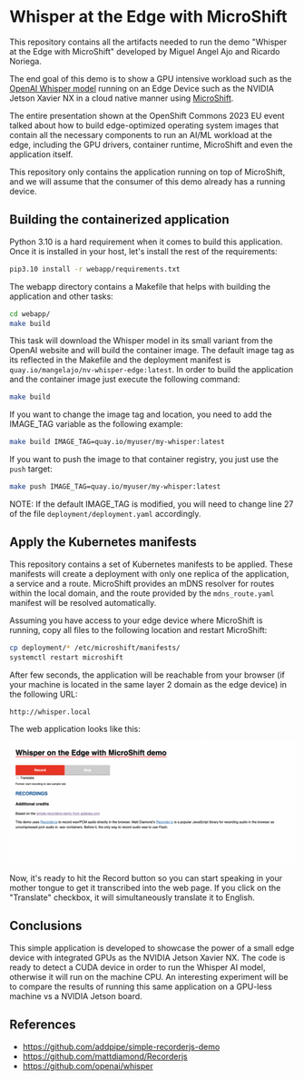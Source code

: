 # Whisper at the Edge with MicroShift

This repository contains all the artifacts needed to run the demo "Whisper at the Edge with MicroShift" developed by Miguel Angel Ajo and Ricardo Noriega.

The end goal of this demo is to show a GPU intensive workload such as the [OpenAI Whisper model](https://openai.com/research/whisper) running on an Edge Device such as the NVIDIA Jetson Xavier NX in a cloud native manner using [MicroShift](https://next.redhat.com/2022/01/19/introducing-microshift/).

The entire presentation shown at the OpenShift Commons 2023 EU event talked about how to build edge-optimized operating system images that contain all the necessary components to run an AI/ML workload at the edge, including the GPU drivers, container runtime, MicroShift and even the application itself.

This repository only contains the application running on top of MicroShift, and we will assume that the consumer of this demo already has a running device.

## Building the containerized application

Python 3.10 is a hard requirement when it comes to build this application. Once it is installed in your host, let's install the rest of the requirements:

```bash
pip3.10 install -r webapp/requirements.txt
```

The webapp directory contains a Makefile that helps with building the application and other tasks:

```bash
cd webapp/
make build
```

This task will download the Whisper model in its small variant from the OpenAI website and will build the container image. The default image tag as its reflected in the Makefile and the deployment manifest is `quay.io/mangelajo/nv-whisper-edge:latest`. In order to build the application and the container image just execute the following command:

```bash
make build
```

If you want to change the image tag and location, you need to add the IMAGE_TAG variable as the following example:

```bash
make build IMAGE_TAG=quay.io/myuser/my-whisper:latest
```

If you want to push the image to that container registry, you just use the `push` target:

```bash
make push IMAGE_TAG=quay.io/myuser/my-whisper:latest
```

NOTE: If the default IMAGE_TAG is modified, you will need to change line 27 of the file `deployment/deployment.yaml` accordingly.

## Apply the Kubernetes manifests

This repository contains a set of Kubernetes manifests to be applied. These manifests will create a deployment with only one replica of the application, a service and a route. MicroShift provides an mDNS resolver for routes within the local domain, and the route provided by the `mdns_route.yaml` manifest will be resolved automatically.

Assuming you have access to your edge device where MicroShift is running, copy all files to the following location and restart MicroShift:

```bash
cp deployment/* /etc/microshift/manifests/
systemctl restart microshift
```

After few seconds, the application will be reachable from your browser (if your machine is located in the same layer 2 domain as the edge device) in the following URL:

```bash
http://whisper.local
```

The web application looks like this:

![Whisper Frontpage](docs/images/whisper-frontpage.png "Whisper Frontpage")

Now, it's ready to hit the Record button so you can start speaking in your mother tongue to get it transcribed into the web page. If you click on the "Translate" checkbox, it will simultaneously translate it to English.

## Conclusions

This simple application is developed to showcase the power of a small edge device with integrated GPUs as the NVIDIA Jetson Xavier NX. The code is ready to detect a CUDA device in order to run the Whisper AI model, otherwise it will run on the machine CPU. An interesting experiment will be to compare the results of running this same application on a GPU-less machine vs a NVIDIA Jetson board.

## References

- https://github.com/addpipe/simple-recorderjs-demo
- https://github.com/mattdiamond/Recorderjs
- https://github.com/openai/whisper


